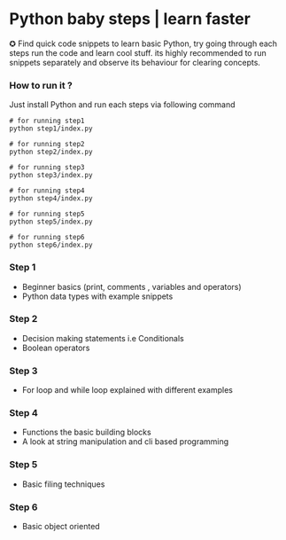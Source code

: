 # Python baby steps | learn faster 
​✪ Find quick code snippets to learn basic Python, try going through each steps run the code and learn cool stuff. its highly recommended to run snippets separately and observe its behaviour for clearing concepts.
​
### How to run it ?

Just install Python and run each steps via following command
```terminal
# for running step1
python step1/index.py 

# for running step2
python step2/index.py 

# for running step3
python step3/index.py 

# for running step4
python step4/index.py 

# for running step5
python step5/index.py 

# for running step6
python step6/index.py 

```

### Step 1

- Beginner basics (print, comments , variables and operators) 
- Python data types with example snippets


### Step 2

- Decision making statements i.e Conditionals
- Boolean operators

### Step 3

- For loop and while loop explained with different examples

### Step 4

- Functions the basic building blocks
- A look at string manipulation and cli based programming

### Step 5

- Basic filing techniques

### Step 6

- Basic object oriented